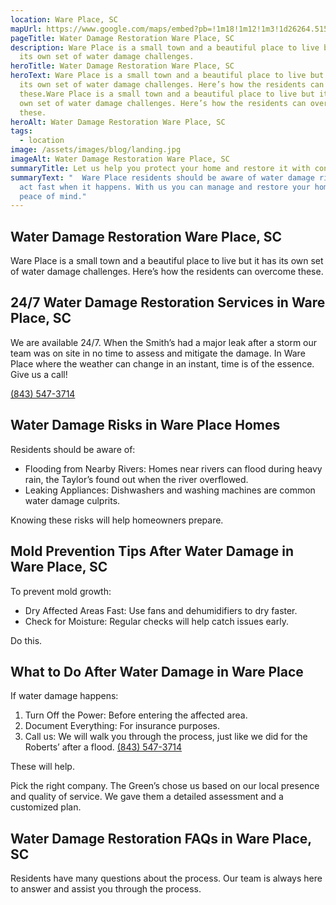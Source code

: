 ```yaml
---
location: Ware Place, SC
mapUrl: https://www.google.com/maps/embed?pb=!1m18!1m12!1m3!1d26264.51511567986!2d-82.4116666418482!3d34.627813089379565!2m3!1f0!2f0!3f0!3m2!1i1024!2i768!4f13.1!3m3!1m2!1s0x88583d5501b57457%3A0xf968b6eb4a8f8b4f!2sWare%20Place%2C%20SC%2029669%2C%20USA!5e0!3m2!1sen!2sph!4v1728738276271!5m2!1sen!2sph
pageTitle: Water Damage Restoration Ware Place, SC
description: Ware Place is a small town and a beautiful place to live but it has
  its own set of water damage challenges.
heroTitle: Water Damage Restoration Ware Place, SC
heroText: Ware Place is a small town and a beautiful place to live but it has
  its own set of water damage challenges. Here’s how the residents can overcome
  these.Ware Place is a small town and a beautiful place to live but it has its
  own set of water damage challenges. Here’s how the residents can overcome
  these.
heroAlt: Water Damage Restoration Ware Place, SC
tags:
  - location
image: /assets/images/blog/landing.jpg
imageAlt: Water Damage Restoration Ware Place, SC
summaryTitle: Let us help you protect your home and restore it with confidence.
summaryText: "  Ware Place residents should be aware of water damage risks and
  act fast when it happens. With us you can manage and restore your home with
  peace of mind."
---
```

## Water Damage Restoration Ware Place, SC

Ware Place is a small town and a beautiful place to live but it has its own set of water damage challenges. Here’s how the residents can overcome these.

## 24/7 Water Damage Restoration Services in Ware Place, SC

We are available 24/7. When the Smith’s had a major leak after a storm our team was on site in no time to assess and mitigate the damage. In Ware Place where the weather can change in an instant, time is of the essence. Give us a call! 

[(843) 547-3714](tel:8435473714)

## Water Damage Risks in Ware Place Homes

Residents should be aware of:

* Flooding from Nearby Rivers: Homes near rivers can flood during heavy rain, the Taylor’s found out when the river overflowed.
* Leaking Appliances: Dishwashers and washing machines are common water damage culprits.

Knowing these risks will help homeowners prepare.

## Mold Prevention Tips After Water Damage in Ware Place, SC

To prevent mold growth:

* Dry Affected Areas Fast: Use fans and dehumidifiers to dry faster.
* Check for Moisture: Regular checks will help catch issues early.

Do this.

## What to Do After Water Damage in Ware Place

If water damage happens:

1. Turn Off the Power: Before entering the affected area.
2. Document Everything: For insurance purposes.
3. Call us: We will walk you through the process, just like we did for the Roberts’ after a flood. [(843) 547-3714](tel:8435473714)

These will help.

Pick the right company. The Green’s chose us based on our local presence and quality of service. We gave them a detailed assessment and a customized plan.

## Water Damage Restoration FAQs in Ware Place, SC

Residents have many questions about the process. Our team is always here to answer and assist you through the process.
